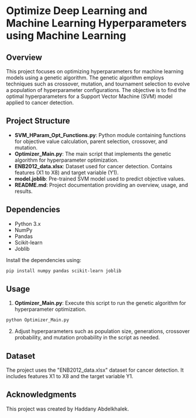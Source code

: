 
# Optimize Deep Learning and Machine Learning Hyperparameters using Machine Learning

## Overview

This project focuses on optimizing hyperparameters for machine learning models using a genetic algorithm. The genetic algorithm employs techniques such as crossover, mutation, and tournament selection to evolve a population of hyperparameter configurations. The objective is to find the optimal hyperparameters for a Support Vector Machine (SVM) model applied to cancer detection.

## Project Structure

- **SVM_HParam_Opt_Functions.py**: Python module containing functions for objective value calculation, parent selection, crossover, and mutation.
- **Optimizer_Main.py**: The main script that implements the genetic algorithm for hyperparameter optimization.
- **ENB2012_data.xlsx**: Dataset used for cancer detection. Contains features (X1 to X8) and target variable (Y1).
- **model.joblib**: Pre-trained SVM model used to predict objective values.
- **README.md**: Project documentation providing an overview, usage, and results.

## Dependencies

- Python 3.x
- NumPy
- Pandas
- Scikit-learn
- Joblib

Install the dependencies using:

```bash
pip install numpy pandas scikit-learn joblib
```

## Usage

1. **Optimizer_Main.py**: Execute this script to run the genetic algorithm for hyperparameter optimization.

```bash
python Optimizer_Main.py
```

2. Adjust hyperparameters such as population size, generations, crossover probability, and mutation probability in the script as needed.

## Dataset

The project uses the "ENB2012_data.xlsx" dataset for cancer detection. It includes features X1 to X8 and the target variable Y1.

## Acknowledgments

This project was created by Haddany Abdelkhalek.

